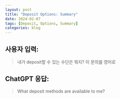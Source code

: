 ```yaml
---
layout: post
title: "Deposit Options: Summary"
date: 2024-02-07
tags: [Deposit, Options, Summary]
categories: blog
---
```


## 사용자 입력:
> 내가 deposit할 수 있는 수단은 뭐지? 이 문의를 영어로

## ChatGPT 응답:
> What deposit methods are available to me?

